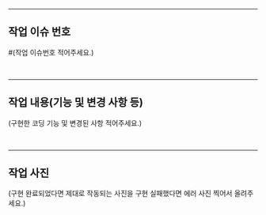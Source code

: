 -----------------------------------
## 작업 이슈 번호
#(작업 이슈번호 적어주세요.)

<br>

-----------------------------------
## 작업 내용(기능 및 변경 사항 등)
(구현한 코딩 기능 및 변경된 사항 적어주세요.) 

<br>

-----------------------------------
## 작업 사진
(구현 완료되었다면 제대로 작동되는 사진을 구현 실패했다면 에러 사진 찍어서 올려주세요.)

<br>
